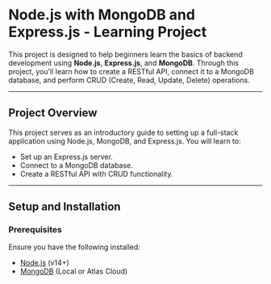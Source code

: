 
# Node.js with MongoDB and Express.js - Learning Project

This project is designed to help beginners learn the basics of backend development using **Node.js**, **Express.js**, and **MongoDB**. Through this project, you'll learn how to create a RESTful API, connect it to a MongoDB database, and perform CRUD (Create, Read, Update, Delete) operations.

---

## Project Overview
This project serves as an introductory guide to setting up a full-stack application using Node.js, MongoDB, and Express.js. You will learn to:
- Set up an Express.js server.
- Connect to a MongoDB database.
- Create a RESTful API with CRUD functionality.

---

## Setup and Installation

### Prerequisites
Ensure you have the following installed:
- [Node.js](https://nodejs.org/) (v14+)
- [MongoDB](https://www.mongodb.com/) (Local or Atlas Cloud)
